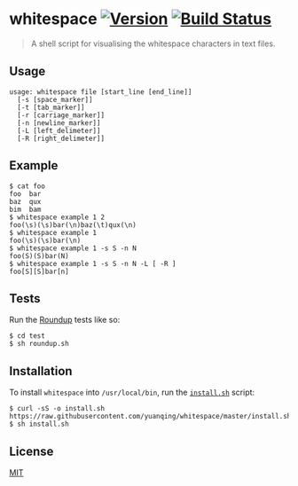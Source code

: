 # whitespace [![Version](https://img.shields.io/badge/version-v0.0.0-orange.svg?style=flat)](https://github.com/yuanqing/whitespace/releases) [![Build Status](https://img.shields.io/travis/yuanqing/whitespace.svg?branch=master&style=flat)](https://travis-ci.org/yuanqing/whitespace)

> A shell script for visualising the whitespace characters in text files.

## Usage

```
usage: whitespace file [start_line [end_line]]
  [-s [space_marker]]
  [-t [tab_marker]]
  [-r [carriage_marker]]
  [-n [newline_marker]]
  [-L [left_delimeter]]
  [-R [right_delimeter]]
```

## Example

```
$ cat foo
foo  bar
baz  qux
bim  bam
$ whitespace example 1 2
foo(\s)(\s)bar(\n)baz(\t)qux(\n)
$ whitespace example 1
foo(\s)(\s)bar(\n)
$ whitespace example 1 -s S -n N
foo(S)(S)bar(N)
$ whitespace example 1 -s S -n N -L [ -R ]
foo[S][S]bar[n]
```

## Tests

Run the [Roundup](https://github.com/bmizerany/roundup) tests like so:

```
$ cd test
$ sh roundup.sh
```

## Installation

To install `whitespace` into `/usr/local/bin`, run the [`install.sh`](https://github.com/yuanqing/whitespace/blob/master/install.sh) script:

```
$ curl -sS -o install.sh https://raw.githubusercontent.com/yuanqing/whitespace/master/install.sh
$ sh install.sh
```

## License

[MIT](https://github.com/yuanqing/whitespace/blob/master/LICENSE)
